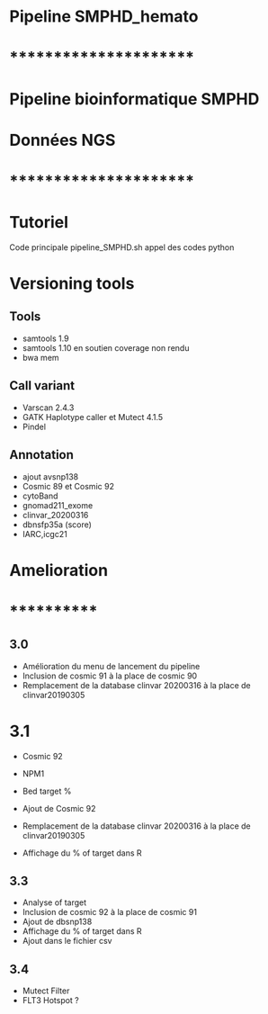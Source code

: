 # Pipeline SMPHD_hemato
# *********************
#  Pipeline bioinformatique SMPHD                 
#	Données NGS                   

# *********************

# Tutoriel
Code principale pipeline_SMPHD.sh
appel des codes python

# Versioning tools
## Tools
- samtools 1.9
- samtools 1.10 en soutien coverage non rendu
- bwa mem  
## Call variant
- Varscan 2.4.3
- GATK Haplotype caller et Mutect 4.1.5
- Pindel
## Annotation
- ajout avsnp138
- Cosmic 89 et Cosmic 92
- cytoBand
- gnomad211_exome
- clinvar_20200316
- dbnsfp35a (score)
- IARC,icgc21

# Amelioration
# **********
## 3.0
- Amélioration du menu de lancement du pipeline
- Inclusion de cosmic 91 à la place de cosmic 90
- Remplacement de la database clinvar 20200316 à la place de clinvar20190305
# 3.1
- Cosmic 92
- NPM1
- Bed target %

- Ajout de Cosmic 92
- Remplacement de la database clinvar 20200316 à la place de clinvar20190305
- Affichage du % of target dans R


## 3.3
- Analyse of target
- Inclusion de cosmic 92 à la place de cosmic 91
- Ajout de dbsnp138
- Affichage du % of target dans R
- Ajout dans le fichier csv

## 3.4
- Mutect Filter
- FLT3 Hotspot ?

